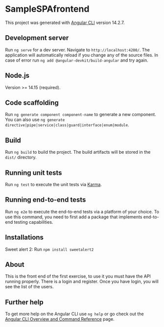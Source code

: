 # SampleSPAfrontend

This project was generated with [Angular CLI](https://github.com/angular/angular-cli) version 14.2.7.

## Development server

Run `ng serve` for a dev server. Navigate to `http://localhost:4200/`. The application will automatically reload if you change any of the source files.
In case of error run `ng add @angular-devkit/build-angular` and try again.

## Node.js 

Version >= 14.15 (required).

## Code scaffolding

Run `ng generate component component-name` to generate a new component. You can also use `ng generate directive|pipe|service|class|guard|interface|enum|module`.

## Build

Run `ng build` to build the project. The build artifacts will be stored in the `dist/` directory.

## Running unit tests

Run `ng test` to execute the unit tests via [Karma](https://karma-runner.github.io).

## Running end-to-end tests

Run `ng e2e` to execute the end-to-end tests via a platform of your choice. To use this command, you need to first add a package that implements end-to-end testing capabilities.

## Installations

Sweet alert 2: 
Run `npm install sweetalert2` 

## About

This is the front end of the first exercise, to use it you must have the API running properly. There is a login and register. Once you have login, you will see the list of the users.

## Further help

To get more help on the Angular CLI use `ng help` or go check out the [Angular CLI Overview and Command Reference](https://angular.io/cli) page.
